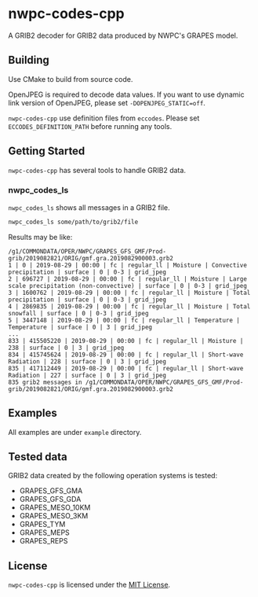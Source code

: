 # nwpc-codes-cpp

A GRIB2 decoder for GRIB2 data produced by NWPC's GRAPES model.

## Building

Use CMake to build from source code.

OpenJPEG is required to decode data values. If you want to use dynamic link version of OpenJPEG, 
please set `-DOPENJPEG_STATIC=off`.

`nwpc-codes-cpp` use definition files from `eccodes`. Please set `ECCODES_DEFINITION_PATH` before running any tools.

## Getting Started

`nwpc-codes-cpp` has several tools to handle GRIB2 data.

### nwpc_codes_ls

`nwpc_codes_ls` shows all messages in a GRIB2 file.

```bash
nwpc_codes_ls some/path/to/grib2/file
```

Results may be like:

```
/g1/COMMONDATA/OPER/NWPC/GRAPES_GFS_GMF/Prod-grib/2019082821/ORIG/gmf.gra.2019082900003.grb2
1 | 0 | 2019-08-29 | 00:00 | fc | regular_ll | Moisture | Convective precipitation | surface | 0 | 0-3 | grid_jpeg
2 | 696727 | 2019-08-29 | 00:00 | fc | regular_ll | Moisture | Large scale precipitation (non-convective) | surface | 0 | 0-3 | grid_jpeg
3 | 1600762 | 2019-08-29 | 00:00 | fc | regular_ll | Moisture | Total precipitation | surface | 0 | 0-3 | grid_jpeg
4 | 2869835 | 2019-08-29 | 00:00 | fc | regular_ll | Moisture | Total snowfall | surface | 0 | 0-3 | grid_jpeg
5 | 3447148 | 2019-08-29 | 00:00 | fc | regular_ll | Temperature | Temperature | surface | 0 | 3 | grid_jpeg
...
833 | 415505220 | 2019-08-29 | 00:00 | fc | regular_ll | Moisture | 238 | surface | 0 | 3 | grid_jpeg
834 | 415745624 | 2019-08-29 | 00:00 | fc | regular_ll | Short-wave Radiation | 228 | surface | 0 | 3 | grid_jpeg
835 | 417112449 | 2019-08-29 | 00:00 | fc | regular_ll | Short-wave Radiation | 227 | surface | 0 | 3 | grid_jpeg
835 grib2 messages in /g1/COMMONDATA/OPER/NWPC/GRAPES_GFS_GMF/Prod-grib/2019082821/ORIG/gmf.gra.2019082900003.grb2
```

## Examples

All examples are under `example` directory.

## Tested data

GRIB2 data created by the following operation systems is tested:

- GRAPES_GFS_GMA
- GRAPES_GFS_GDA
- GRAPES_MESO_10KM
- GRAPES_MESO_3KM
- GRAPES_TYM
- GRAPES_MEPS
- GRAPES_REPS

## License

`nwpc-codes-cpp` is licensed under the [MIT License](./LICENSE.md).